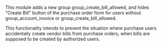 This module adds a new group group_create_bill_allowed, and hides
"Create Bill" button of the purchase order form for users without
group_account_invoice or group_create_bill_allowed.

This functionality intends to prevent the situation where purchase users
accidentally create vendor bills from purchase orders, when bills are
supposed to be created by authorized users.
